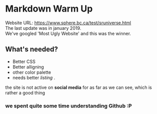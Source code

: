
# Markdown Warm Up
Website URL: https://www.sphere.bc.ca/test/sruniverse.html    
The last update was in january 2019.  
We've googled 'Most Ugly Website' and this was the winner.   

## What's needed? 
- Better CSS
- Better alligning
- other color palette
- needs better *listing* .  
  
the site is not active on **social media** for as far as we can see, which is rather a good thing  
  
  ### we spent quite some time understanding Github :P


